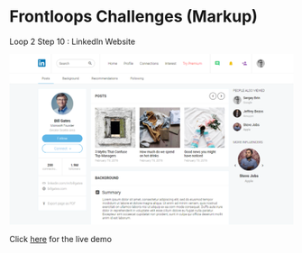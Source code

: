 # Frontloops Challenges (Markup)

Loop 2 Step 10 : LinkedIn Website

![preview image](./design/preview.png "Click below for live demo")

Click [here](https://zathio.github.io/frontloops-challenges/markup-challenges/loop2-step10/) for the live demo